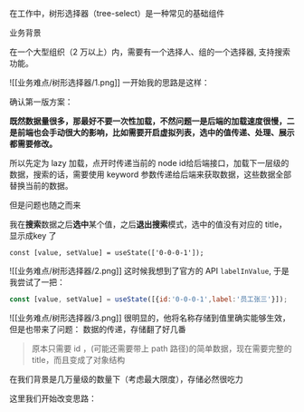 
在工作中，树形选择器（tree-select）是一种常见的基础组件

业务背景

在一个大型组织（2 万以上）内，需要有一个选择人、组的一个选择器, 支持搜索功能。

![[业务难点/树形选择器/1.png]]
一开始我的思路是这样：

确认第一版方案：

**既然数据量很多，那最好不要一次性加载，不然问题一是后端的加载速度很慢，二是前端也会手动很大的影响，比如需要开启虚拟列表，选中的值传递、处理、展示都需要修改。**

所以先定为 lazy 加载，点开时传递当前的 node id给后端接口，加载下一层级的数据，搜索的话，需要使用 keyword 参数传递给后端来获取数据，这些数据全部替换当前的数据。


但是问题也随之而来

我在**搜索**数据之后**选中**某个值，之后**退出搜索**模式，选中的值没有对应的 title，显示成key 了

```JS
const [value, setValue] = useState(['0-0-0-1']);
```
![[业务难点/树形选择器/2.png]]
这时候我想到了官方的 API `labelInValue`,  于是我尝试了一把：

```js
const [value, setValue] = useState([{id:'0-0-0-1',label:'员工张三'}]);
```

![[业务难点/树形选择器/3.png]]
很明显的，他将名称存储到值里确实能够生效，但是也带来了问题：
数据的传递，存储翻了好几番

>原本只需要 id ，(可能还需要带上 path 路径)的简单数据，现在需要完整的 title，而且变成了对象结构

在我们背景是几万量级的数量下（考虑最大限度），存储必然很吃力

这里我们开始改变思路：


